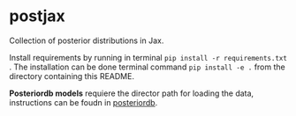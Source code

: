 # postjax
Collection of posterior distributions in Jax.


Install requirements by running in terminal `pip install -r requirements.txt` .
The installation can be done terminal command  `pip install -e .` from the directory containing this README.

**Posteriordb models** requiere the director path for loading the data, instructions can be foudn in [posteriordb](https://github.com/stan-dev/posteriordb-python/tree/main).
